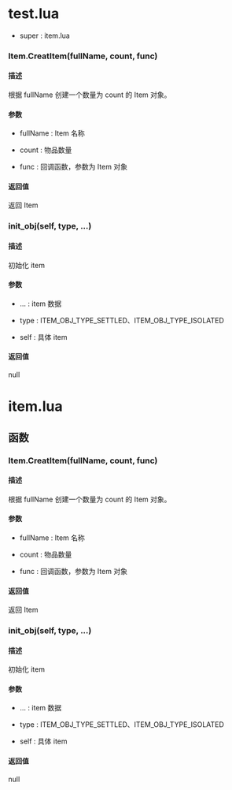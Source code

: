 # test.lua

- super : item.lua

### Item.CreatItem(fullName, count, func)

#### 描述

根据 fullName 创建一个数量为 count 的 Item 对象。

#### 参数

- fullName : Item 名称

- count : 物品数量

- func : 回调函数，参数为 Item 对象

#### 返回值

返回 Item

### init_obj(self, type, ...)

#### 描述

初始化 item

#### 参数

- ... : item 数据

- type : ITEM_OBJ_TYPE_SETTLED、ITEM_OBJ_TYPE_ISOLATED

- self : 具体 item

#### 返回值

null

# item.lua

## 函数

### Item.CreatItem(fullName, count, func)

#### 描述

根据 fullName 创建一个数量为 count 的 Item 对象。

#### 参数

- fullName : Item 名称

- count : 物品数量

- func : 回调函数，参数为 Item 对象

#### 返回值

返回 Item

### init_obj(self, type, ...)

#### 描述

初始化 item

#### 参数

- ... : item 数据

- type : ITEM_OBJ_TYPE_SETTLED、ITEM_OBJ_TYPE_ISOLATED

- self : 具体 item

#### 返回值

null